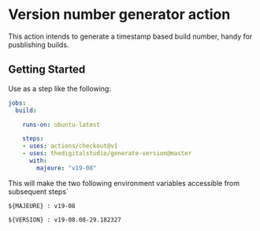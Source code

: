 # Version number generator action

This action intends to generate a timestamp based build number, handy for pusblishing builds.

## Getting Started

Use as a step like the following:

```yaml
jobs:
  build:

    runs-on: ubuntu-latest

    steps:
    - uses: actions/checkout@v1
    - uses: thedigitalstudio/generate-version@master
      with:
        majeure: "v19-08"
```

This will make the two following environment variables accessible from subsequent steps`

`${MAJEURE} : v19-08`

`${VERSION} : v19-08.08-29.182327`